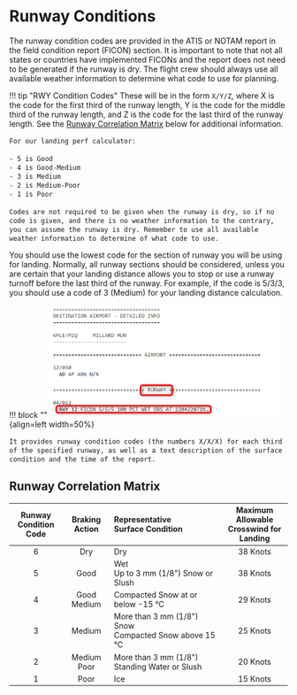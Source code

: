 # Runway Conditions

The runway condition codes are provided in the ATIS or NOTAM report in the field condition report (FICON) section. 
It is important to note that not all states or countries have implemented FICONs and the report does not need to be generated if the runway is dry. The flight crew should always use all available weather information to determine what code to use for planning.

!!! tip "RWY Condition Codes"
    These will be in the form `X/Y/Z`, where X is the code for the first third of the runway length, Y is the code for the middle third of the runway length, and Z is the code for the last third of the runway length. See the [Runway Correlation Matrix](#runway-correlation-matrix) below for additional information.

    For our landing perf calculator:

    - 5 is Good
    - 4 is Good-Medium
    - 3 is Medium
    - 2 is Medium-Poor
    - 1 is Poor

    Codes are not required to be given when the runway is dry, so if no code is given, and there is no weather information to the contrary, you can assume the runway is dry. Remember to use all available weather information to determine of what code to use.

You should use the lowest code for the section of runway you will be using for landing. Normally, all runway sections should be considered, unless you are certain that your landing distance allows you to stop or use a runway turnoff before the last third of the runway. For example, if the code is 5/3/3, you should use a code of 3 (Medium) for your landing distance calculation.

!!! block ""
    ![Runway Condition](../assets/flying-guide/rwy-condition.png){align=left width=50%}

    It provides runway condition codes (the numbers X/X/X) for each third of the specified runway, as well as a text description of the surface condition and the time of the report.

## Runway Correlation Matrix

| Runway<br/> Condition Code |  Braking Action  | Representative<br/> Surface Condition                    | Maximum Allowable<br/> Crosswind for Landing |
|:--------------------------:|:----------------:|:---------------------------------------------------------|:--------------------------------------------:|
|             6              |       Dry        | Dry                                                      |                   38 Knots                   |
|             5              |       Good       | Wet<br/> Up to 3 mm (1/8") Snow or Slush                  |                   38 Knots                   |
|             4              | Good<br/> Medium | Compacted Snow at or below -15 °C                         |                   29 Knots                   |
|             3              |      Medium      | More than 3 mm (1/8") Snow<br/> Compacted Snow above 15 °C |                   25 Knots                   |
|             2              | Medium<br/> Poor | More than 3 mm (1/8") Standing Water or Slush             |                   20 Knots                   |
|             1              |       Poor       | Ice                                                      |                   15 Knots                   |
